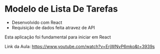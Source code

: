 # Modelo de Lista De Tarefas

- Desenvolvido com React
- Requisição de dados feita atravez de API

Esta aplicação foi fundamental para iniciar em React

Link da Aula: https://www.youtube.com/watch?v=ErjWNvP6mko&t=3939s
